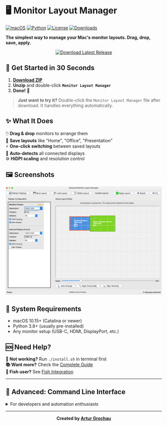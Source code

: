 # 🖥️ Monitor Layout Manager

[![macOS](https://img.shields.io/badge/macOS-10.15+-blue.svg)](https://www.apple.com/macos/)
[![Python](https://img.shields.io/badge/python-3.8+-blue.svg)](https://www.python.org/downloads/)
[![License](https://img.shields.io/badge/license-MIT-green.svg)](LICENSE)
[![Downloads](https://img.shields.io/github/downloads/arturgrochau/monitor-setup-tool/total.svg)](https://github.com/arturgrochau/monitor-setup-tool/releases)

**The simplest way to manage your Mac's monitor layouts. Drag, drop, save, apply.**

<p align="center">
  <a href="https://github.com/arturgrochau/monitor-setup-tool/releases/download/v1.0.0/monitor-layout-manager-v1.0.0-minimal.zip">
    <img src="https://img.shields.io/badge/Download-Latest%20Release-brightgreen?style=for-the-badge&logo=download" alt="Download Latest Release">
  </a>
</p>

## 🚀 Get Started in 30 Seconds

1. **[Download ZIP](https://github.com/arturgrochau/monitor-setup-tool/releases/download/v1.0.0/monitor-layout-manager-v1.0.0-minimal.zip)**
2. **Unzip** and double-click **`Monitor Layout Manager`**
3. **Done!** 🎉

> **Just want to try it?** Double-click the `Monitor Layout Manager` file after download. It handles everything automatically.

## ✨ What It Does

🖱️ **Drag & drop** monitors to arrange them  
💾 **Save layouts** like "Home", "Office", "Presentation"  
⚡ **One-click switching** between saved layouts  
🔄 **Auto-detects** all connected displays  
⚙️ **HiDPI scaling** and resolution control  

## 🖼️ Screenshots

![GUI Preview](docs/assets/Advanced_Monitor_Layout_Manager.png)

## 🔧 System Requirements

- macOS 10.15+ (Catalina or newer)
- Python 3.8+ (usually pre-installed)
- Any monitor setup (USB-C, HDMI, DisplayPort, etc.)

## 🆘 Need Help?

**🔧 Not working?** Run `./install.sh` in terminal first  
**📚 Want more?** Check the [Complete Guide](docs/README_detailed.md)  
**🐠 Fish user?** See [Fish Integration](docs/FISH_GUIDE.md)  

---

## 🔌 Advanced: Command Line Interface

<details>
<summary>For developers and automation enthusiasts</summary>

### Quick CLI Commands
```bash
# Launch GUI (same as double-clicking)
./monitor-layout

# CLI mode  
./monitor-layout --cli detect        # Show all monitors
./monitor-layout --cli save "Work"   # Save current as "Work" 
./monitor-layout --cli load "Work"   # Apply "Work" layout
./monitor-layout --cli list-layouts  # Show all saved layouts
```

### Full CLI Reference
```bash
# Display management
./monitor-layout --cli detect                    # Detect displays
./monitor-layout --cli doctor                    # System diagnostics

# Layout operations  
./monitor-layout --cli save -n "Name" -d "Desc"  # Save with description
./monitor-layout --cli load "Layout Name"        # Apply saved layout
./monitor-layout --cli delete "Layout Name"      # Remove layout
./monitor-layout --cli list-layouts             # List all layouts

# Backup & sharing
./monitor-layout --cli backup                   # Create backup
./monitor-layout --cli export layouts.json     # Export all layouts  
./monitor-layout --cli import layouts.json     # Import layouts
```

</details>

---

<div align="center">

**Created by [Artur Grochau](https://github.com/arturgrochau)**

</div>
